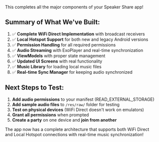 
This completes all the major components of your Speaker Share app! 

## **Summary of What We've Built:**

1. ✅ **Complete WiFi Direct Implementation** with broadcast receivers
2. ✅ **Local Hotspot Support** for both new and legacy Android versions  
3. ✅ **Permission Handling** for all required permissions
4. ✅ **Audio Streaming** with ExoPlayer and real-time synchronization
5. ✅ **ViewModels** with proper state management
6. ✅ **Updated UI Screens** with real functionality
7. ✅ **Music Library** for loading local music files
8. ✅ **Real-time Sync Manager** for keeping audio synchronized

## **Next Steps to Test:**

1. **Add audio permissions** to your manifest (READ_EXTERNAL_STORAGE)
2. **Add sample audio files** to `/res/raw/` folder for testing
3. **Test on physical devices** (WiFi Direct doesn't work on emulators)
4. **Grant all permissions** when prompted
5. **Create a party** on one device and **join from another**

The app now has a complete architecture that supports both WiFi Direct and Local Hotspot connections with real-time music synchronization!
